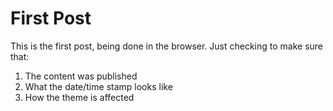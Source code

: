# First Post

This is the first post, being done in the browser.  Just checking to make sure that:

1. The content was published
2. What the date/time stamp looks like
3. How the theme is affected
